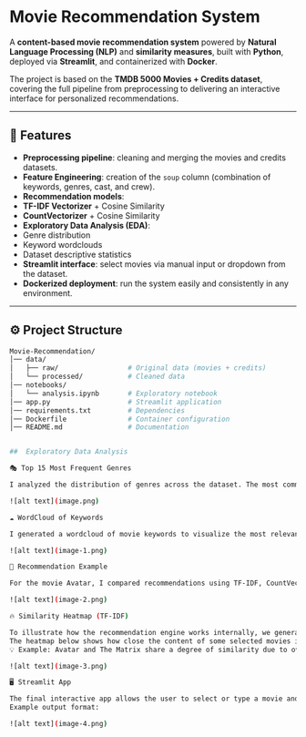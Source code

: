 #  Movie Recommendation System  

A **content-based movie recommendation system** powered by **Natural Language Processing (NLP)** and **similarity measures**, built with **Python**, deployed via **Streamlit**, and containerized with **Docker**.  

The project is based on the **TMDB 5000 Movies + Credits dataset**, covering the full pipeline from preprocessing to delivering an interactive interface for personalized recommendations.  

---

## 📌 Features  

-  **Preprocessing pipeline**: cleaning and merging the movies and credits datasets.  
-  **Feature Engineering**: creation of the `soup` column (combination of keywords, genres, cast, and crew).  
-  **Recommendation models**:  
  - **TF-IDF Vectorizer** + Cosine Similarity  
  - **CountVectorizer** + Cosine Similarity  
-  **Exploratory Data Analysis (EDA)**:  
  - Genre distribution  
  - Keyword wordclouds  
  - Dataset descriptive statistics  
-  **Streamlit interface**: select movies via manual input or dropdown from the dataset.  
-  **Dockerized deployment**: run the system easily and consistently in any environment.  

---

## ⚙️ Project Structure  

```bash
Movie-Recommendation/
│── data/
│   ├── raw/                 # Original data (movies + credits)
│   └── processed/           # Cleaned data
│── notebooks/
│   └── analysis.ipynb       # Exploratory notebook
│── app.py                   # Streamlit application
│── requirements.txt         # Dependencies
│── Dockerfile               # Container configuration
│── README.md                # Documentation


##  Exploratory Data Analysis

🎭 Top 15 Most Frequent Genres

I analyzed the distribution of genres across the dataset. The most common genres are Action, Adventure, Drama, and Comedy.

![alt text](image.png)

☁️ WordCloud of Keywords

I generated a wordcloud of movie keywords to visualize the most relevant concepts driving movie metadata. Larger words indicate higher frequency.

![alt text](image-1.png)

🤖 Recommendation Example

For the movie Avatar, I compared recommendations using TF-IDF, CountVectorizer, and Sigmoid Kernel.

![alt text](image-2.png)

🔥 Similarity Heatmap (TF-IDF)

To illustrate how the recommendation engine works internally, we generated a similarity matrix using TF-IDF + Cosine Similarity.
The heatmap below shows how close the content of some selected movies is:
💡 Example: Avatar and The Matrix share a degree of similarity due to overlapping sci-fi and action elements.

![alt text](image-3.png)

🖥️ Streamlit App

The final interactive app allows the user to select or type a movie and receive personalized recommendations.
Example output format:

![alt text](image-4.png)
